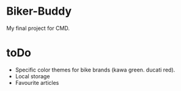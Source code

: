 # Biker-Buddy
My final project for CMD.

# toDo
- Specific color themes for bike brands (kawa green. ducati red).
- Local storage
- Favourite articles
